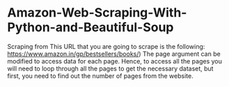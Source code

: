 # Amazon-Web-Scraping-With-Python-and-Beautiful-Soup

Scraping from 
This URL that you are going to scrape is the following: https://www.amazon.in/gp/bestsellers/books/) The page argument can be modified to access data for each page. Hence, to access all the pages you will need to loop through all the pages to get the necessary dataset, but first, you need to find out the number of pages from the website.

